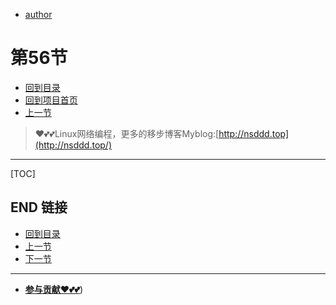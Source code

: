 + [author](https://github.com/3293172751)
# 第56节
+ [回到目录](../README.md)
+ [回到项目首页](../../README.md)
+ [上一节](55.md)
> ❤️💕💕Linux网络编程，更多的移步博客Myblog:[http://nsddd.top](http://nsddd.top/)
---
[TOC]





## END 链接
+ [回到目录](../README.md)
+ [上一节](55.md)
+ [下一节](57.md)
---
+ [**参与贡献❤️💕💕**](https://nsddd.top/archives/contributors))